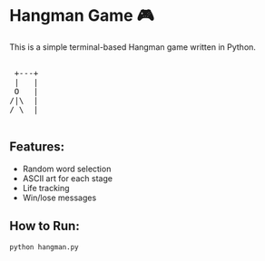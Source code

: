 # Hangman Game 🎮
This is a simple terminal-based Hangman game written in Python.
 <pre> 
 +---+
 |   |
 O   |
/|\  |
/ \  |
 </pre>


## Features:
- Random word selection
- ASCII art for each stage
- Life tracking
- Win/lose messages

## How to Run:
```bash
python hangman.py
